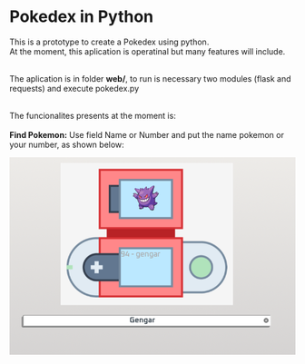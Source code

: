 # Pokedex in Python

This is a prototype to create a Pokedex using python.  <br />
At the moment, this aplication is operatinal but many features will include. <br /> <br />

The aplication is in folder **web/**, to run is necessary two modules (flask and requests) and execute pokedex.py <br /> <br />

The funcionalites presents at the moment is:  <br /><br />
**Find Pokemon:** Use field Name or Number and put the name pokemon or your number, as shown below: <br />

![alt text](web/static/images/pokedex-pkm-gengar.png)

